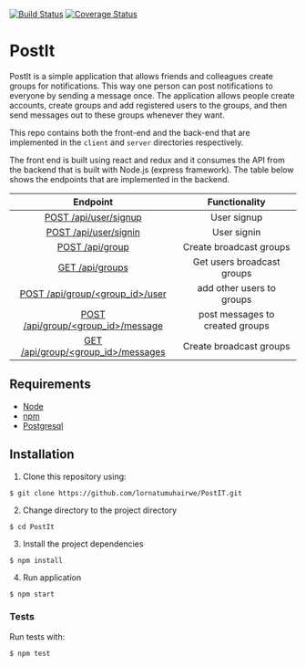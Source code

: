 [![Build Status](https://travis-ci.org/lornatumuhairwe/PostIT.svg?branch=api-testing)](https://travis-ci.org/lornatumuhairwe/PostIT)
[![Coverage Status](https://coveralls.io/repos/github/lornatumuhairwe/PostIT/badge.svg?branch=master)](https://coveralls.io/github/lornatumuhairwe/PostIT?branch=master)
# PostIt

PostIt is a simple application that allows friends and colleagues create groups for notifications. This way one person can post notifications to everyone by sending a message once. The application allows people create accounts, create groups and add registered users to the groups, and then send messages out to these groups whenever they want.

This repo contains both the front-end and the back-end that are implemented in the `client` and `server` directories respectively. 

The front end is built using react and redux and it consumes the API from the backend that is built with Node.js (express framework). The table below shows the endpoints that are implemented in the backend.

| Endpoint                                | Functionality                   |
|:---------------------------------------:|:-------------------------------:|
| [POST /api/user/signup](#)              | User signup                     |
| [POST /api/user/signin](#)              | User signin                     |
| [POST /api/group](#)                    | Create broadcast groups         |
| [GET /api/groups](#)                    | Get users broadcast groups      |
| [POST /api/group/<group_id>/user](#)    | add other users to groups       |
| [POST /api/group/<group_id>/message](#) | post messages to created groups |
| [GET /api/group/<group_id>/messages](#) | Create broadcast groups         |

## Requirements

- [Node](https://nodejs.org/en/)
- [npm](https://www.npmjs.com/)
- [Postgresql](https://www.postgresql.org/)

## Installation

1. Clone this repository using: 

```
$ git clone https://github.com/lornatumuhairwe/PostIT.git
```

2. Change directory to the project directory
```$xslt
$ cd PostIt
```

3. Install the project dependencies
```$xslt
$ npm install
```

4. Run application
```$xslt
$ npm start
```

### Tests
Run tests with:
```$xslt
$ npm test
```
